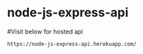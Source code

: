 # node-js-express-api
#Visit below for hosted api
```
https://node-js-express-api.herokuapp.com/
```

